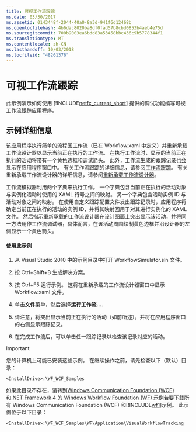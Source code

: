 ```yaml
---
title: 可视工作流跟踪
ms.date: 03/30/2017
ms.assetid: 0143448f-2044-40a0-8a3d-941f6d12468b
ms.openlocfilehash: 4b6dac8020ba8df0fad57b8cbd0853b4aeb4e75d
ms.sourcegitcommit: 700b9003ea6bdd83a53458bbc436c9b5778344f1
ms.translationtype: MT
ms.contentlocale: zh-CN
ms.lasthandoff: 10/03/2018
ms.locfileid: "48261376"
---
```

# <a name="visual-workflow-tracking"></a>可视工作流跟踪
此示例演示如何使用 [!INCLUDE[netfx_current_short](../../../../includes/netfx-current-short-md.md)] 提供的调试功能编写可视工作流跟踪应用程序。

## <a name="sample-details"></a>示例详细信息
 该应用程序执行简单的流程图工作流（已在 Workflow.xaml 中定义）并重新承载工作流设计器以显示当前正在执行的工作流。 在执行工作流时，显示的当前正在执行的活动将带有一个黄色边框和调试箭头。 此外，工作流生成的跟踪记录也会显示在应用程序窗口中。 有关工作流跟踪的详细信息，请参阅[工作流跟踪](../../../../docs/framework/windows-workflow-foundation/workflow-tracking-and-tracing.md)。 有关重新承载工作流设计器的详细信息，请参阅[重新承载工作流设计器](../../../../docs/framework/windows-workflow-foundation/rehosting-the-workflow-designer.md)。

 工作流模拟器利用两个字典来执行工作。 一个字典包含当前正在执行的活动对象与实例化活动时使用的 XAML 行号之间的映射。 另一个字典包含活动实例 ID 与活动对象之间的映射。 在使用自定义跟踪配置文件发出跟踪记录时，应用程序将确定当前正在执行的活动的实例 ID，并将其映射回用于对其进行实例化的 XAML 文件。 然后指示重新承载的工作流设计器在设计图面上突出显示该活动，并将同一方法用作工作流调试器，具体而言，在该活动周围绘制黄色边框并沿设计器的左侧显示一个黄色箭头。

#### <a name="to-use-this-sample"></a>使用此示例

1.  从 Visual Studio 2010 中的示例目录中打开 WorkflowSimulator.sln 文件。

2.  按 Ctrl+Shift+B 生成解决方案。

3.  按 Ctrl+F5 运行示例。 这将在重新承载的工作流设计器窗口中显示 Workflow.xaml 文件。

4.  单击**文件**菜单，然后选择**运行工作流...**.

5.  请注意，将突出显示当前正在执行的活动（如前所述），并将在应用程序窗口的右侧显示跟踪记录。

6.  在完成工作流后，可以单击任一跟踪记录以检查该记录对应的活动。

> [!IMPORTANT]
>  您的计算机上可能已安装这些示例。 在继续操作之前，请先检查以下（默认）目录：  
>   
>  `<InstallDrive>:\WF_WCF_Samples`  
>   
>  如果此目录不存在，请转到[Windows Communication Foundation (WCF) 和.NET Framework 4 的 Windows Workflow Foundation (WF) 示例](https://go.microsoft.com/fwlink/?LinkId=150780)若要下载所有 Windows Communication Foundation (WCF) 和[!INCLUDE[wf1](../../../../includes/wf1-md.md)]示例。 此示例位于以下目录：  
>   
>  `<InstallDrive>:\WF_WCF_Samples\WF\Application\VisualWorkflowTracking`